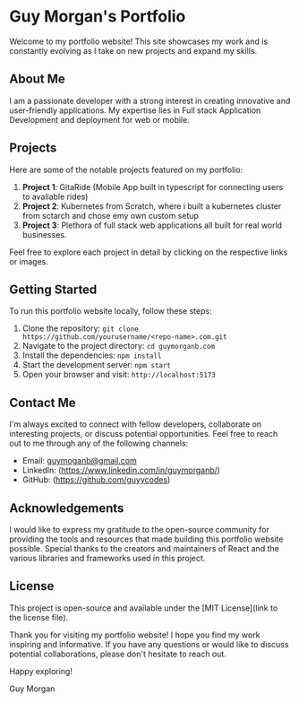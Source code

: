 # Guy Morgan's Portfolio

Welcome to my portfolio website! This site showcases my work and is constantly evolving as I take on new projects and expand my skills.

## About Me

I am a passionate developer with a strong interest in creating innovative and user-friendly applications. My expertise lies in Full stack Application Development and deployment for web or mobile.

## Projects

Here are some of the notable projects featured on my portfolio:

1. **Project 1**: GitaRide (Mobile App built in typescript for connecting users to avaliable rides)
2. **Project 2**: Kubernetes from Scratch, where i built a kubernetes cluster from sctarch and chose emy own custom setup
3. **Project 3**: Plethora of full stack web applications all built for real world businesses.

Feel free to explore each project in detail by clicking on the respective links or images.

## Getting Started

To run this portfolio website locally, follow these steps:

1. Clone the repository: `git clone https://github.com/yourusername/<repo-name>.com.git`
2. Navigate to the project directory: `cd guymorganb.com`
3. Install the dependencies: `npm install`
4. Start the development server: `npm start`
5. Open your browser and visit: `http://localhost:5173`

## Contact Me

I'm always excited to connect with fellow developers, collaborate on interesting projects, or discuss potential opportunities. Feel free to reach out to me through any of the following channels:

- Email: guymoganb@gmail.com
- LinkedIn: (https://www.linkedin.com/in/guymorganb/)
- GitHub: (https://github.com/guyycodes)

## Acknowledgements

I would like to express my gratitude to the open-source community for providing the tools and resources that made building this portfolio website possible. Special thanks to the creators and maintainers of React and the various libraries and frameworks used in this project.

## License

This project is open-source and available under the [MIT License](link to the license file).

Thank you for visiting my portfolio website! I hope you find my work inspiring and informative. If you have any questions or would like to discuss potential collaborations, please don't hesitate to reach out.

Happy exploring!

Guy Morgan
